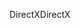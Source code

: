 <span data-ttu-id="1353d-101">DirectX</span><span class="sxs-lookup"><span data-stu-id="1353d-101">DirectX</span></span>